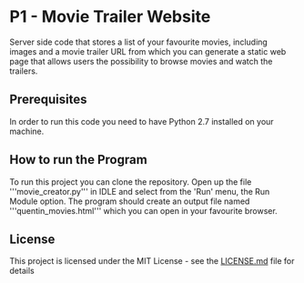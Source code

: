# P1 - Movie Trailer Website

Server side code that stores a list of your favourite movies, including images and a movie trailer URL from which you can generate a static web page that allows users the possibility to browse movies and watch the trailers.

## Prerequisites

In order to run this code you need to have Python 2.7 installed on your machine.

## How to run the Program

To run this project you can clone the repository. Open up the file '''movie_creator.py''' in IDLE and select from the 'Run' menu, the Run Module option. The program should create an output file named '''quentin_movies.html''' which you can open in your favourite browser.

## License

This project is licensed under the MIT License - see the [LICENSE.md](LICENSE.md) file for details
